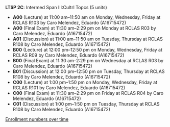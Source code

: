 **LTSP 2C**: Intermed Span III:Cultrl Topcs (5 units)

- **A00** (Lecture) at 11:00 am–11:50 am on Monday, Wednesday, Friday at RCLAS R103 by Caro Melendez, Eduardo (A16715472)
- **A00** (Final Exam) at 11:30 am–2:29 pm on Monday at RCLAS R03 by Caro Melendez, Eduardo (A16715472)
- **A01** (Discussion) at 11:00 am–11:50 am on Tuesday, Thursday at RCLAS R108 by Caro Melendez, Eduardo (A16715472)
- **B00** (Lecture) at 12:00 pm–12:50 pm on Monday, Wednesday, Friday at RCLAS R09 by Caro Melendez, Eduardo (A16715472)
- **B00** (Final Exam) at 11:30 am–2:29 pm on Wednesday at RCLAS R03 by Caro Melendez, Eduardo (A16715472)
- **B01** (Discussion) at 12:00 pm–12:50 pm on Tuesday, Thursday at RCLAS R108 by Caro Melendez, Eduardo (A16715472)
- **C00** (Lecture) at 1:00 pm–1:50 pm on Monday, Wednesday, Friday at RCLAS R101 by Caro Melendez, Eduardo (A16715472)
- **C00** (Final Exam) at 11:30 am–2:29 pm on Friday at RCLAS R04 by Caro Melendez, Eduardo (A16715472)
- **C01** (Discussion) at 1:00 pm–1:50 pm on Tuesday, Thursday at RCLAS R108 by Caro Melendez, Eduardo (A16715472)

[Enrollment numbers over time](./LTSP2C.tsv)
